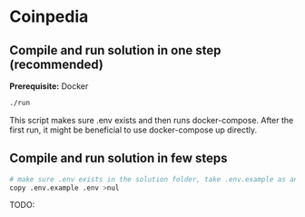 # Coinpedia

## Compile and run solution in one step (recommended)
**Prerequisite:** Docker
```bash
./run
```
This script makes sure .env exists and then runs docker-compose.
After the first run, it might be beneficial to use docker-compose up directly.

## Compile and run solution in few steps
```bash
# make sure .env exists in the solution folder, take .env.example as an example
copy .env.example .env >nul
```

TODO: